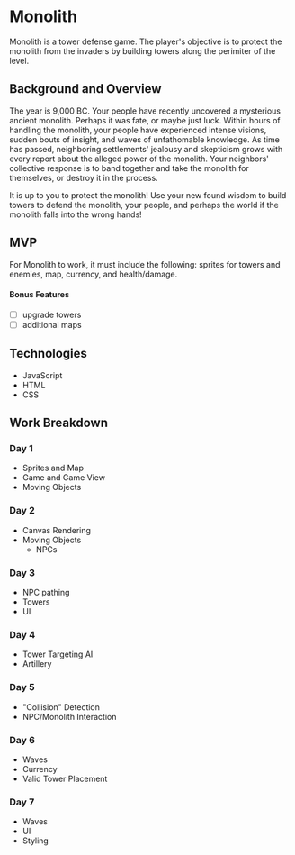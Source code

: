 # Monolith

Monolith is a tower defense game. The player's objective is to protect the monolith from the invaders by building towers along the perimiter of the level.

## Background and Overview

The year is 9,000 BC. Your people have recently uncovered a mysterious ancient monolith. Perhaps it was fate, or maybe just luck. Within hours of handling the monolith, your people have experienced intense visions, sudden bouts of insight, and waves of unfathomable knowledge. As time has passed, neighboring settlements' jealousy and skepticism grows with every report about the alleged power of the monolith. Your neighbors' collective response is to band together and take the monolith for themselves, or destroy it in the process. 

It is up to you to protect the monolith! Use your new found wisdom to build towers to defend the monolith, your people, and perhaps the world if the monolith falls into the wrong hands!

## MVP

For Monolith to work, it must include the following: sprites for towers and enemies, map, currency, and health/damage.

#### Bonus Features

   - [ ] upgrade towers
   - [ ] additional maps

## Technologies

-   JavaScript
-   HTML
-   CSS

## Work Breakdown

### Day 1
  - Sprites and Map
  - Game and Game View
  - Moving Objects

### Day 2 
  - Canvas Rendering
  - Moving Objects
    - NPCs

### Day 3
  - NPC pathing
  - Towers
  - UI

### Day 4
  - Tower Targeting AI
  - Artillery

### Day 5
  - "Collision" Detection
  - NPC/Monolith Interaction

### Day 6 
  - Waves
  - Currency
  - Valid Tower Placement

### Day 7
  - Waves
  - UI
  - Styling